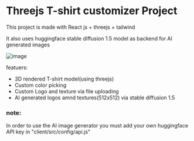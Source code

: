 # Threejs T-shirt customizer Project
This project is made with React js + threejs + tailwind

It also uses huggingface stable diffusion 1.5 model as backend for AI generated images

![image](https://github.com/MagusDev/threejs-Tshirt-customizer/assets/90957273/4fceae07-7d48-46b5-8ed2-cdce6c7bcccb)


featuers:

- 3D rendered T-shirt model(using threejs)
- Custom  color picking
- Custom Logo and texture via file uploading
- AI generated logos amnd textures(512x512) via stable diffusion 1.5

### note:
In order to use the AI image generator you must add your own huggingface API key in "client/src/config/api.js"
